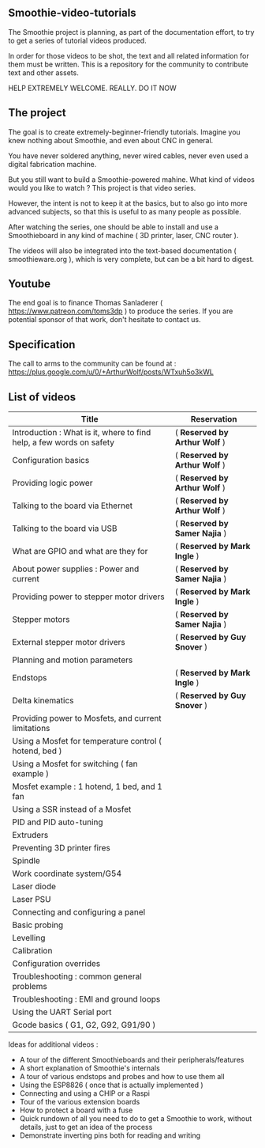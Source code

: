 ## Smoothie-video-tutorials

The Smoothie project is planning, as part of the documentation effort, to try to get a series of tutorial videos produced.

In order for those videos to be shot, the text and all related information for them must be written. This is a repository for the community to contribute text and other assets.

HELP EXTREMELY WELCOME. REALLY. DO IT NOW

## The project

The goal is to create extremely-beginner-friendly tutorials. Imagine you knew nothing about Smoothie, and even about CNC in general.

You have never soldered anything, never wired cables, never even used a digital fabrication machine.

But you still want to build a Smoothie-powered mahine. What kind of videos would you like to watch ? This project is that video series.

However, the intent is not to keep it at the basics, but to also go into more advanced subjects, so that this is useful to as many people as possible.

After watching the series, one should be able to install and use a Smoothieboard in any kind of machine ( 3D printer, laser, CNC router ).

The videos will also be integrated into the text-based documentation ( smoothieware.org ), which is very complete, but can be a bit hard to digest.

## Youtube

The end goal is to finance Thomas Sanladerer ( https://www.patreon.com/toms3dp ) to produce the series. If you are potential sponsor of that work, don't hesitate to contact us.

## Specification

The call to arms to the community can be found at : https://plus.google.com/u/0/+ArthurWolf/posts/WTxuh5o3kWL

## List of videos

Title | Reservation
------------ | -------------
Introduction : What is it, where to find help, a few words on safety | ( **Reserved by Arthur Wolf** )
Configuration basics |( **Reserved by Arthur Wolf** )
Providing logic power |( **Reserved by Arthur Wolf** )
Talking to the board via Ethernet |( **Reserved by Arthur Wolf** )
Talking to the board via USB |( **Reserved by Samer Najia** )
What are GPIO and what are they for |( **Reserved by Mark Ingle** )
About power supplies : Power and current |( **Reserved by Samer Najia** )
Providing power to stepper motor drivers |( **Reserved by Mark Ingle** )
Stepper motors |( **Reserved by Samer Najia** )
External stepper motor drivers|( **Reserved by Guy Snover** )
Planning and motion parameters|
Endstops |( **Reserved by Mark Ingle** )
Delta kinematics|( **Reserved by Guy Snover** )
Providing power to Mosfets, and current limitations|
Using a Mosfet for temperature control ( hotend, bed )|
Using a Mosfet for switching ( fan example )|
Mosfet example : 1 hotend, 1 bed, and 1 fan|
Using a SSR instead of a Mosfet|
PID and PID auto-tuning|
Extruders|
Preventing 3D printer fires|
Spindle|
Work coordinate system/G54|
Laser diode|
Laser PSU|
Connecting and configuring a panel|
Basic probing|
Levelling|
Calibration|
Configuration overrides|
Troubleshooting : common general problems|
Troubleshooting : EMI and ground loops|
Using the UART Serial port|
Gcode basics ( G1, G2, G92, G91/90 )|

Ideas for additional videos : 
* A tour of the different Smoothieboards and their peripherals/features
* A short explanation of Smoothie's internals
* A tour of various endstops and probes and how to use them all
* Using the ESP8826 ( once that is actually implemented )
* Connecting and using a CHIP or a Raspi
* Tour of the various extension boards
* How to protect a board with a fuse
* Quick rundown of all you need to do to get a Smoothie to work, without details, just to get an idea of the process
* Demonstrate inverting pins both for reading and writing
